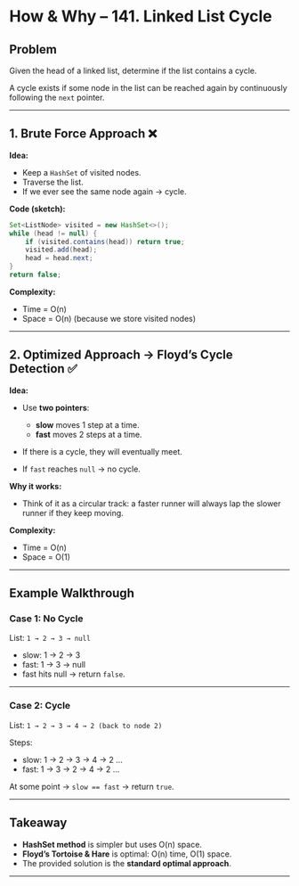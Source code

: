 # How & Why – 141. Linked List Cycle

## Problem

Given the head of a linked list, determine if the list contains a cycle.

A cycle exists if some node in the list can be reached again by continuously following the `next` pointer.

---

## 1. Brute Force Approach ❌

**Idea:**

* Keep a `HashSet` of visited nodes.
* Traverse the list.
* If we ever see the same node again → cycle.

**Code (sketch):**

```java
Set<ListNode> visited = new HashSet<>();
while (head != null) {
    if (visited.contains(head)) return true;
    visited.add(head);
    head = head.next;
}
return false;
```

**Complexity:**

* Time = O(n)
* Space = O(n) (because we store visited nodes)

---

## 2. Optimized Approach → Floyd’s Cycle Detection ✅

**Idea:**

* Use **two pointers**:

  * **slow** moves 1 step at a time.
  * **fast** moves 2 steps at a time.
* If there is a cycle, they will eventually meet.
* If `fast` reaches `null` → no cycle.

**Why it works:**

* Think of it as a circular track: a faster runner will always lap the slower runner if they keep moving.

**Complexity:**

* Time = O(n)
* Space = O(1)

---

## Example Walkthrough

### Case 1: No Cycle

List: `1 → 2 → 3 → null`

* slow: 1 → 2 → 3
* fast: 1 → 3 → null
* fast hits null → return `false`.

---

### Case 2: Cycle

List: `1 → 2 → 3 → 4 → 2 (back to node 2)`

Steps:

* slow: 1 → 2 → 3 → 4 → 2 ...
* fast: 1 → 3 → 2 → 4 → 2 ...

At some point → `slow == fast` → return `true`.

---

## Takeaway

* **HashSet method** is simpler but uses O(n) space.
* **Floyd’s Tortoise & Hare** is optimal: O(n) time, O(1) space.
* The provided solution is the **standard optimal approach**.

---

